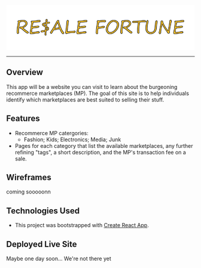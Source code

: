 ![Resale Fortune](https://raw.githubusercontent.com/warrewp/resale1701alpha/pwbranch/resale%20fortune.png)

---

## Overview

This app will be a website you can visit to learn about the burgeoning recommerce marketplaces (MP).  The goal of this site is to help individuals identify which marketplaces are best suited to selling their stuff.


## Features
* Recommerce MP catergories: 
   * Fashion; Kids; Electronics; Media; Junk
* Pages for each category that list the available marketplaces, any further refining "tags", a short description, and the MP's transaction fee on a sale.

## Wireframes
coming sooooonn

## Technologies Used
* This project was bootstrapped with [Create React App](https://github.com/facebook/create-react-app).


## Deployed Live Site
Maybe one day soon... We're not there yet